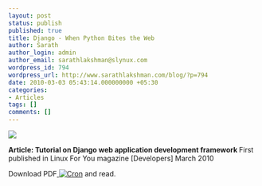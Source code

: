 ```yaml
---
layout: post
status: publish
published: true
title: Django - When Python Bites the Web
author: Sarath
author_login: admin
author_email: sarathlakshman@slynux.com
wordpress_id: 794
wordpress_url: http://www.sarathlakshman.com/blog/?p=794
date: 2010-03-03 05:43:14.000000000 +05:30
categories:
- Articles
tags: []
comments: []
---
```

<img class="alignnone" src="http://www.sarathlakshman.com/wp-content/uploads/articles/django.png"  />

<strong>Article: Tutorial on Django web application development framework
</strong>
First published in Linux For You magazine [Developers] March 2010

Download PDF<a href="http://web.sarathlakshman.com/Articles/Django.pdf"> <img class="alignnone" title="Cron" src="http://www.sarathlakshman.com/wp-content/uploads/articles/pdf.png" /></a> and read.
